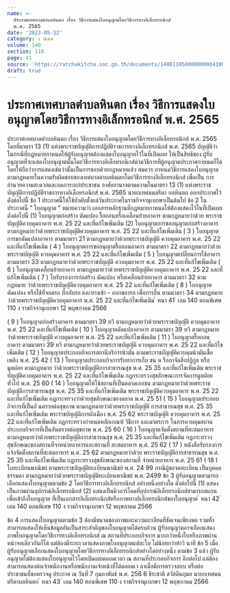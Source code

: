 ```yaml
---
name: >-
  ประกาศเทศบาลตำบลหินตก เรื่อง วิธีการแสดงใบอนุญาตโดยวิธีการทางอิเล็กทรอนิกส์
  พ.ศ. 2565
date: '2023-05-12'
category: ง พิเศษ
volume: 140
section: 110
page: 41
source: 'https://ratchakitcha.soc.go.th/documents/140D110S0000000004100.pdf'
draft: true
---
```


# ประกาศเทศบาลตำบลหินตก เรื่อง วิธีการแสดงใบอนุญาตโดยวิธีการทางอิเล็กทรอนิกส์ พ.ศ. 2565

ประกาศเทศบาลตำบลหินตก เรื่อง วิธีการแสดงใบอนุญาตโดยวิธีการทางอิเล็กทรอนิกส์ พ.ศ. 2565 โดยที่มาตรา 13 (1) แห่งพระราชบัญญัติการปฏิบัติราชการทางอิเล็กทรอนิกส์ พ.ศ. 2565 บัญญัติว่าในกรณีที่กฎหมายกาหนดให้ผู้รับอนุญาตต้องแสดงใบอนุญาตไว้ในที่เปิดเผย ให้เป็นสิทธิของ ผู้รับอนุญาตที่จะแสดงใบอนุญาตนั้นโดยวิธีการทางอิเล็กทรอนิกส์ตามวิธีการที่ผู้อนุญาตประกาศกาหนดก็ได้ โดยให้ถือว่าการแสดงเช่นว่านั้นเป็นการชอบด้วยกฎหมายแล้ว สมควร กาหนดวิธีการแสดงใบอนุญาต ตามกฎหมายในความรับผิดชอบของเทศบาลตาบลหินตกโดยวิธีการทางอิเล็กทรอนิกส์ เพื่อเป็น การอำนวยความสะดวกและลดภาระแก่ประชาชน อาศัยอานาจตามความในมาตรา 13 (1) แห่งพระราชบัญญัติการปฏิบัติราชการทางอิเล็กทรอนิกส์ พ.ศ. 2565 นายกเทศมนตรีตา บลหินตก ออกประกาศไว้ ดังต่อไปนี้ ข้อ 1 ประกาศนี้ให้ใช้บังคับตั้งแต่วันประกาศในราชกิจจานุเบกษาเป็นต้นไป ข้อ 2 ในประกาศนี้ “ ใบอนุญาต ” หมายความว่า เอกสารหลักฐานที่กฎหมายกาหนดให้ต้องแสดงไว้ในที่เปิดเผย ดังต่อไปนี้ (1) ใบอนุญาตก่อสร้าง ดัดแปลง รื้อถอนหรือเคลื่อนย้ายอาคาร ตามกฎหมายว่าด้วย พระราชบัญญัติควบคุมอาคาร พ.ศ. 25 22 และที่แก้ไขเพิ่มเติม (2) ใบอนุญาตการขออนุญาตก่อสร้างอาคาร ตามกฎหมายว่าด้วยพระราชบัญญัติควบคุมอาคาร พ.ศ. 25 22 และที่แก้ไขเพิ่มเติม ( 3 ) ใบอนุญาตการขอดัดแปลงอาคาร ตามมาตรา 21 ตามกฎหมายว่าด้วยพระราชบัญญัติ ควบคุมอาคาร พ.ศ. 25 22 และที่แก้ไขเพิ่มเติม ( 4 ) ใบอนุญาตการขออนุญาตรื้อถอนอาคาร ตามมาตรา 22 ตามกฎหมายว่าด้วยพระราชบัญญัติ ควบคุมอาคาร พ.ศ. 25 22 และที่แก้ไขเพิ่มเติม ( 5 ) ใบอนุญาตเปลี่ยนการใช้อาคาร ตามมาตรา 33 ตามกฎหมายว่าด้วยพระราชบัญญัติ ควบคุมอาคาร พ.ศ. 25 22 และที่แก้ไขเพิ่มเติม ( 6 ) ใบอนุญาตเคลื่อนย้ายอาคาร ตามกฎหมายว่าด้วยพระราชบัญญัติควบคุมอาคาร พ.ศ. 25 22 และที่แก้ไขเพิ่มเติม ( 7 ) ใบรับรองการก่อสร้าง ดัดแปลง หรือเคลื่อนย้ายอาคาร ตามมาตรา 32 ตามกฎหมาย ว่าด้วยพระราชบัญญัติควบคุมอาคาร พ.ศ. 25 22 และที่แก้ไขเพิ่มเติม ( 8 ) ใบอนุญาตดัดแปลง หรือใช้ที่จอดรถ ที่กลับรถ และทางเข้า - ออกของรถ เพื่อการอื่น ตามมาตรา 34 ตามกฎหมายว่าด้วยพระราชบัญญัติควบคุมอาคาร พ.ศ. 25 22 และที่แก้ไขเพิ่มเติม ้ หนา 41 ่ เลม 140 ตอนพิเศษ 110 ง ราชกิจจานุเบกษา 12 พฤษภาคม 2566

( 9 ) ใบอนุญาตก่อสร้างอาคาร ตามมาตรา 39 ทวิ ตามกฎหมายว่าด้วยพระราชบัญญัติ ควบคุมอาคาร พ.ศ. 25 22 และที่แก้ไขเพิ่มเติม ( 10 ) ใบอนุญาตดัดแปลงอาคาร ตามมาตรา 39 ทวิ ตามกฎหมายว่าด้วยพระราชบัญญัติ ควบคุมอาคาร พ.ศ. 25 22 และที่แก้ไขเพิ่มเติม ( 11 ) ใบอนุญาตรื้อถอนอาคาร ตามมาตรา 39 ทวิ ตามกฎหมายว่าด้วยพระราชบัญญัติ ควบคุมอาคาร พ.ศ. 25 22 และที่แก้ไขเพิ่มเติม ( 12 ) ใบอนุญาตประกอบกิจการสถานีบริการน้ามัน ตามพระราชบัญญัติควบคุมน้ามันเชื้อเพลิง พ.ศ. 25 42 ( 13 ) ใบอนุญาตประกอบกิจการรับทาการเก็บ ขน ห รือกาจัดสิ่งปฏิกูล หรือมูลฝอย ตามกฎหมาย ว่าด้วยพระราชบัญญัติการสาธารณสุข พ.ศ. 25 35 และที่แก้ไขเพิ่มเติม พระราชบัญญัติควบคุมอาคาร พ.ศ. 25 22 และที่แก้ไขเพิ่มเติม กฎกระทรวงสุขลักษณะการจัดการมูลฝอยทั่วไป พ.ศ. 25 60 ( 14 ) ใบอนุญาตให้ใช้สถานที่เป็นตลาดเอกชน ตามกฎหมายว่าด้วยพระราชบัญญัติการสาธารณสุข พ.ศ. 25 35 และที่แก้ไขเพิ่มเติม พระราชบัญญัติควบคุมอาคาร พ.ศ. 25 22 และที่แก้ไขเพิ่มเติม กฎกระทรวงว่าด้วยสุขลักษณะของตลาด พ.ศ. 25 51 ( 15 ) ใบอนุญาตประกอบกิจการที่เป็นอั นตรายต่อสุขภาพ ตามกฎหมายว่าด้วยพระราชบัญญัติ การสาธารณสุข พ.ศ. 25 35 และที่แก้ไขเพิ่มเติม พระราชบัญญัติการผังเมือง พ.ศ. 25 62 พระราชบัญญัติ ควบคุมอาคาร พ.ศ. 25 22 และที่แก้ไขเพิ่มเติม กฎกระทรวงกำหนดหลักเกณฑ์ วิธีการ และมาตรการ ในการควบคุมสถานประกอบกิจการที่เป็นอันตรายต่อสุขภาพ พ.ศ. 25 60 ( 16 ) ใบอนุญาตจัดตั้งสถานที่สะสมอาหาร ตามกฎหมายว่าด้วยพระราชบัญญัติการสาธารณสุข พ.ศ. 25 35 และที่แก้ไขเพิ่มเติม กฎกระทรวงสุขลักษณะของสถานที่จาหน่ายอาหารและสถานที่ สะสมอาหาร พ.ศ. 25 62 ( 17 ) หนังสือรับรองการแจ้งจัดตั้งสถานที่สะสมอาหาร พ.ศ. 25 62 ตามกฎหมายว่าด้วย พระราชบัญญัติการสาธารณสุข พ.ศ. 25 35 และที่แก้ไขเพิ่มเติม กฎกระทรวงสุขลักษณะของสถานที่ จำหน่ายอาหาร พ.ศ. 25 61 ( 18 ) ใบทะเบียนพาณิชย์ ตามพระราชบัญญัติทะเบียนพาณิชย์ พ.ศ. 24 99 กรณีผู้ขอจดทะเบียน เป็นบุคคลธรรมดา ตามกฎหมายว่าด้วยพระราชบัญญัติทะเบียนพาณิชย์ พ.ศ. 2499 ข้อ 3 ผู้รับอนุญาตสามารถเลือกแสดงใบอนุญาตตามข้อ 2 โดยวิธีการทางอิเล็กทรอนิกส์ อย่างหนึ่งอย่างใด ดังต่อไปนี้ (1) แสดงเป็นภาพผ่านอุปกรณ์อิเล็กทรอนิกส์ (2) แสดงเป็นคิวอาร์โคดที่อุปกรณ์อิเล็กทรอนิกส์สามารถสแกนเพื่อเข้าถึงใบอนุญาต ที่เป็นเอกสารอิเล็กทรอนิกส์หรือภาพทางอิเล็กทรอนิกส์ของใบอนุญาต ้ หนา 42 ่ เลม 140 ตอนพิเศษ 110 ง ราชกิจจานุเบกษา 12 พฤษภาคม 2566

ข้อ 4 การแสดงใบอนุญาตตามข้อ 3 ต้องมีขนาดของภาพและความละเอียดที่ชัดเจนเพียงพอ รวมทั้งสามารถแสดงให้เห็นข้อมูลอันเป็นสาระสำคัญของใบอนุญาตได้ครบถ้วน ผู้รับอนุญาตอาจเลือกแสดงภาพใบอนุญาตโดยวิธีการทางอิเล็กทรอนิกส์ ณ สถานที่ประกอบกิจการ มากกว่าหนึ่งใบหรือภาพผ่านหน้าจอเดียวกันก็ได้ แต่ต้องมีระยะเวลาแสดงภาพใบอนุญาตแต่ละใบ ไม่น้อยกว่าห้าวิ นาที ข้อ 5 เมื่อผู้รับอนุญาตเลือกแสดงใบอนุญาตโดยวิธีการทางอิเล็กทรอนิกส์อย่างใดอย่างหนึ่ง ตามข้อ 3 แล้ว ผู้รับอนุญาตไม่ต้องแสดงใบอนุญาตไว้โดยเปิดเผยตลอดเวลา ณ สถานที่ประกอบกิจการ อีกต่อไป แต่ต้องสามารถแสดงต่อเจ้าพนักงานหรือพนักงานเจ้าหน้าที่ได้ตลอดเว ลาเมื่อมีการตรวจสอบ หรือต่อประชาชนที่ขอตรวจดู ประกาศ ณ วันที่ 7 กุมภาพันธ์ พ.ศ. 256 6 ธีระชาติ สวัสดีนฤมล นายกเทศมนตรีตาบลหินตก ้ หนา 43 ่ เลม 140 ตอนพิเศษ 110 ง ราชกิจจานุเบกษา 12 พฤษภาคม 2566
